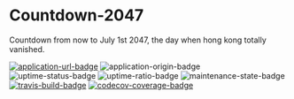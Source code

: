 Countdown-2047
==============

Countdown from now to July 1st 2047, the day when hong kong totally vanished.

[![application-url-badge]][application] ![application-origin-badge] ![uptime-status-badge] ![uptime-ratio-badge] ![maintenance-state-badge] [![travis-build-badge]][travis] [![codecov-coverage-badge]][codecov]

[application]: https://2047.jasonhk.app/
[application-url-badge]: https://img.shields.io/badge/try%20it%20on-2047.jasonhk.app-informational?style=for-the-badge "Try the Application!"
[application-origin-badge]: https://img.shields.io/badge/made%20in-hong%20kong-blueviolet?style=for-the-badge "Made in Hong Kong!"

[uptime-status-badge]: https://img.shields.io/uptimerobot/status/m784643956-2abeedc0594ffe5e33e946b4?style=for-the-badge "Uptime status"
[uptime-ratio-badge]: https://img.shields.io/uptimerobot/ratio/m784643956-2abeedc0594ffe5e33e946b4?style=for-the-badge "Uptime ratio"

[maintenance-state-badge]: https://img.shields.io/maintenance/yes/2020?style=for-the-badge "Maintenance state"

[travis]: https://travis-ci.com/JasonHK/Countdown-2047
[travis-build-badge]: https://img.shields.io/travis/com/JasonHK/Countdown-2047?style=for-the-badge "Build status"

[codecov]: https://codecov.io/gh/JasonHK/Countdown-2047
[codecov-coverage-badge]: https://img.shields.io/codecov/c/github/JasonHK/Countdown-2047?style=for-the-badge "Code coverage"
